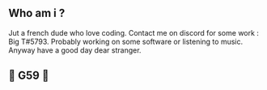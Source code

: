## Who am i ?
Jut a french dude who love coding. Contact me on discord for some work : Big T#5793.
Probably working on some software or listening to music.
Anyway have a good day dear stranger.
## 🤍 G59 🖤
